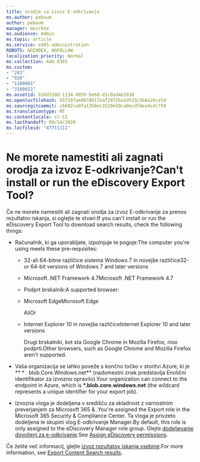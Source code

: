 ```yaml
---
title: orodje za izvoz E-odkrivanje
ms.author: pebaum
author: pebaum
manager: mnirkhe
ms.audience: Admin
ms.topic: article
ms.service: o365-administration
ROBOTS: NOINDEX, NOFOLLOW
localization_priority: Normal
ms.collection: Adm_O365
ms.custom:
- "263"
- "928"
- "1100001"
- "3100022"
ms.assetid: b16d310d-1134-4959-be68-d1c0ad463930
ms.openlocfilehash: 55f29fae0878917eaf2972ba1dfd3c5b8a26ce54
ms.sourcegitcommit: c6692ce0fa1358ec3529e59ca0ecdfdea4cdc759
ms.translationtype: MT
ms.contentlocale: sl-SI
ms.lasthandoff: 09/14/2020
ms.locfileid: "47711111"
---
```

# <a name="cant-install-or-run-the-ediscovery-export-tool"></a><span data-ttu-id="afccd-102">Ne morete namestiti ali zagnati orodja za izvoz E-odkrivanje?</span><span class="sxs-lookup"><span data-stu-id="afccd-102">Can't install or run the eDiscovery Export Tool?</span></span>

<span data-ttu-id="afccd-103">Če ne morete namestiti ali zagnati orodja za izvoz E-odkrivanje za prenos rezultatov iskanja, si oglejte te stvari:</span><span class="sxs-lookup"><span data-stu-id="afccd-103">If you can't install or run the eDiscovery Export Tool to download search results, check the following things:</span></span>
  
- <span data-ttu-id="afccd-104">Računalnik, ki ga uporabljate, izpolnjuje te pogoje:</span><span class="sxs-lookup"><span data-stu-id="afccd-104">The computer you're using meets these pre-requisites:</span></span>

  - <span data-ttu-id="afccd-105">32-ali 64-bitne različice sistema Windows 7 in novejše različice</span><span class="sxs-lookup"><span data-stu-id="afccd-105">32- or 64-bit versions of Windows 7 and later versions</span></span>

  - <span data-ttu-id="afccd-106">Microsoft .NET Framework 4.7</span><span class="sxs-lookup"><span data-stu-id="afccd-106">Microsoft .NET Framework 4.7</span></span>

  - <span data-ttu-id="afccd-107">Podprt brskalnik:</span><span class="sxs-lookup"><span data-stu-id="afccd-107">A supported browser:</span></span>

  - <span data-ttu-id="afccd-108">Microsoft Edge</span><span class="sxs-lookup"><span data-stu-id="afccd-108">Microsoft Edge</span></span>

    <span data-ttu-id="afccd-109">Ali</span><span class="sxs-lookup"><span data-stu-id="afccd-109">Or</span></span>

  - <span data-ttu-id="afccd-110">Internet Explorer 10 in novejše različice</span><span class="sxs-lookup"><span data-stu-id="afccd-110">Internet Explorer 10 and later versions</span></span>

    <span data-ttu-id="afccd-111">Drugi brskalniki, kot sta Google Chrome in Mozilla Firefox, niso podprti.</span><span class="sxs-lookup"><span data-stu-id="afccd-111">Other browsers, such as Google Chrome and Mozilla Firefox aren't supported.</span></span>

- <span data-ttu-id="afccd-112">Vaša organizacija se lahko poveže s končno točko v storitvi Azure, ki je \*\* \* . blob.Core.Windows.net\*\* (nadomestni znak predstavlja Enolični identifikator za izvozno opravilo).</span><span class="sxs-lookup"><span data-stu-id="afccd-112">Your organization can connect to the endpoint in Azure, which is **\*.blob.core.windows.net** (the wildcard represents a unique identifier for your export job).</span></span>

- <span data-ttu-id="afccd-113">Izvozna vloga je dodeljena v središču za skladnost z varnostnim preverjanjem za Microsoft 365 &amp; .</span><span class="sxs-lookup"><span data-stu-id="afccd-113">You're assigned the Export role in the Microsoft 365 Security &amp; Compliance Center.</span></span> <span data-ttu-id="afccd-114">Ta vloga je privzeto dodeljena le skupini vlog E-odkrivanje Manager.</span><span class="sxs-lookup"><span data-stu-id="afccd-114">By default, this role is only assigned to the eDiscovery Manager role group.</span></span> <span data-ttu-id="afccd-115">Glejte [dodeljevanje dovoljenj za e-odkrivanje](https://docs.microsoft.com/microsoft-365/compliance/assign-ediscovery-permissions).</span><span class="sxs-lookup"><span data-stu-id="afccd-115">See [Assign eDiscovery permissions](https://docs.microsoft.com/microsoft-365/compliance/assign-ediscovery-permissions).</span></span>

<span data-ttu-id="afccd-116">Če želite več informacij, glejte [izvoz rezultatov iskanja vsebine](https://docs.microsoft.com/microsoft-365/compliance/export-search-results).</span><span class="sxs-lookup"><span data-stu-id="afccd-116">For more information, see [Export Content Search results](https://docs.microsoft.com/microsoft-365/compliance/export-search-results).</span></span>
  
